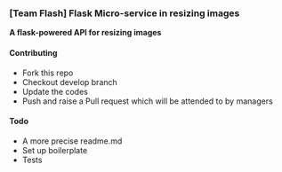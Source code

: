 ### [Team Flash] Flask Micro-service in resizing images

**A flask-powered API for resizing images**






#### Contributing



- Fork this repo
- Checkout develop branch
- Update the codes
- Push and raise a Pull request which will be attended to by managers


#### Todo

- A more precise readme.md
- Set up boilerplate
- Tests
